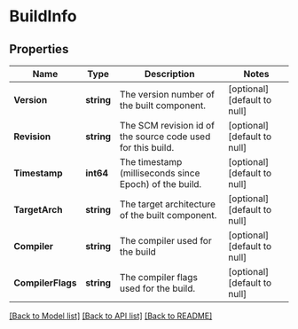 # BuildInfo

## Properties
Name | Type | Description | Notes
------------ | ------------- | ------------- | -------------
**Version** | **string** | The version number of the built component. | [optional] [default to null]
**Revision** | **string** | The SCM revision id of the source code used for this build. | [optional] [default to null]
**Timestamp** | **int64** | The timestamp (milliseconds since Epoch) of the build. | [optional] [default to null]
**TargetArch** | **string** | The target architecture of the built component. | [optional] [default to null]
**Compiler** | **string** | The compiler used for the build | [optional] [default to null]
**CompilerFlags** | **string** | The compiler flags used for the build. | [optional] [default to null]

[[Back to Model list]](../README.md#documentation-for-models) [[Back to API list]](../README.md#documentation-for-api-endpoints) [[Back to README]](../README.md)

